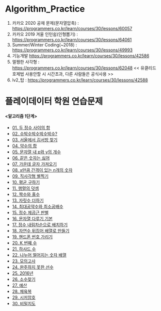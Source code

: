 # Algorithm_Practice
1. 카카오 2020 공채 문제(문자열압축) : https://programmers.co.kr/learn/courses/30/lessons/60057
2. 카카오 2019 겨울 인턴쉽(인형뽑기) : https://programmers.co.kr/learn/courses/30/lessons/64061
3. Summer/Winter Coding(~2018) : https://programmers.co.kr/learn/courses/30/lessons/49993
4. 기능개발 https://programmers.co.kr/learn/courses/30/lessons/42586
5. 멀쩡한 사각형 : https://programmers.co.kr/learn/courses/30/lessons/62048 << 유클리드 호제법 사용안할 시 시간초과, 다른 사람들은 공식사용 >>
6. lv2_탑 : https://programmers.co.kr/learn/courses/30/lessons/42588


# 플레이데이터 학원 연습문제 
#### <알고리즘 1단계>
* [01. 두 정수 사이의 합](https://programmers.co.kr/learn/courses/30/lessons/12912)
* [02. 수박수박수박수박수?](https://programmers.co.kr/learn/courses/30/lessons/12922)
* [03. 서울에서 김서방 찾기](https://programmers.co.kr/learn/courses/30/lessons/12919)
* [04. 약수의 합](https://programmers.co.kr/learn/courses/30/lessons/12928)
* [05. 문자열 내 p와 y의 개수](https://programmers.co.kr/learn/courses/30/lessons/12916)
* [06. 같은 숫자는 싫어](https://programmers.co.kr/learn/courses/30/lessons/12906)
* [07. 가운데 글자 가져오기](https://programmers.co.kr/learn/courses/30/lessons/12903)
* [08. x만큼 간격이 있는 n개의 숫자](https://programmers.co.kr/learn/courses/30/lessons/12954)
* [09. 직사각형 별찍기](https://programmers.co.kr/learn/courses/30/lessons/12969)
* [10. 평균 구하기](https://programmers.co.kr/learn/courses/30/lessons/12944)
* [11. 행렬의 덧셈](https://programmers.co.kr/learn/courses/30/lessons/12950)
* [12. 짝수와 홀수](https://programmers.co.kr/learn/courses/30/lessons/12937)
* [13. 자릿수 더하기](https://programmers.co.kr/learn/courses/30/lessons/12931)
* [14. 최대공약수와 최소공배수](https://programmers.co.kr/learn/courses/30/lessons/12940)
* [15. 정수 제곱근 판별](https://programmers.co.kr/learn/courses/30/lessons/12934)
* [16. 문자열 다루기 기본](https://programmers.co.kr/learn/courses/30/lessons/12918)	
* [17. 정수 내림차순으로 배치하기](https://programmers.co.kr/learn/courses/30/lessons/12933)
* [18. 자연수 뒤집어 배열로 만들기](https://programmers.co.kr/learn/courses/30/lessons/12932)
* [19. 핸드폰 번호 가리기](https://programmers.co.kr/learn/courses/30/lessons/12948)
* [20. K 번째 수](https://programmers.co.kr/learn/courses/30/lessons/42748)
* [21. 하샤드 수](https://programmers.co.kr/learn/courses/30/lessons/12947)
* [22. 나누어 떨어지는 숫자 배열](https://programmers.co.kr/learn/courses/30/lessons/12910)
* [23. 모의고사](https://programmers.co.kr/learn/courses/30/lessons/42840)
* [24. 완주하지 못한 선수](https://programmers.co.kr/learn/courses/30/lessons/42576)
* [25. 2016년](https://programmers.co.kr/learn/courses/30/lessons/12901)
* [26. 소수찾기](https://programmers.co.kr/learn/courses/30/lessons/12921)
* [27. 예산](https://programmers.co.kr/learn/courses/30/lessons/12982)
* [28. 체육복](https://programmers.co.kr/learn/courses/30/lessons/42862)
* [29. 시저암호](https://programmers.co.kr/learn/courses/30/lessons/12926)
* [30. 비밀지도](https://programmers.co.kr/learn/courses/30/lessons/17681)  
